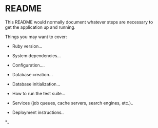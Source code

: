 # README

This README would normally document whatever steps are necessary to get the
application up and running.

Things you may want to cover:

* Ruby version...

* System dependencies...

* Configuration....

* Database creation...

* Database initialization...

* How to run the test suite...

* Services (job queues, cache servers, search engines, etc.)..

* Deployment instructions..

*..
